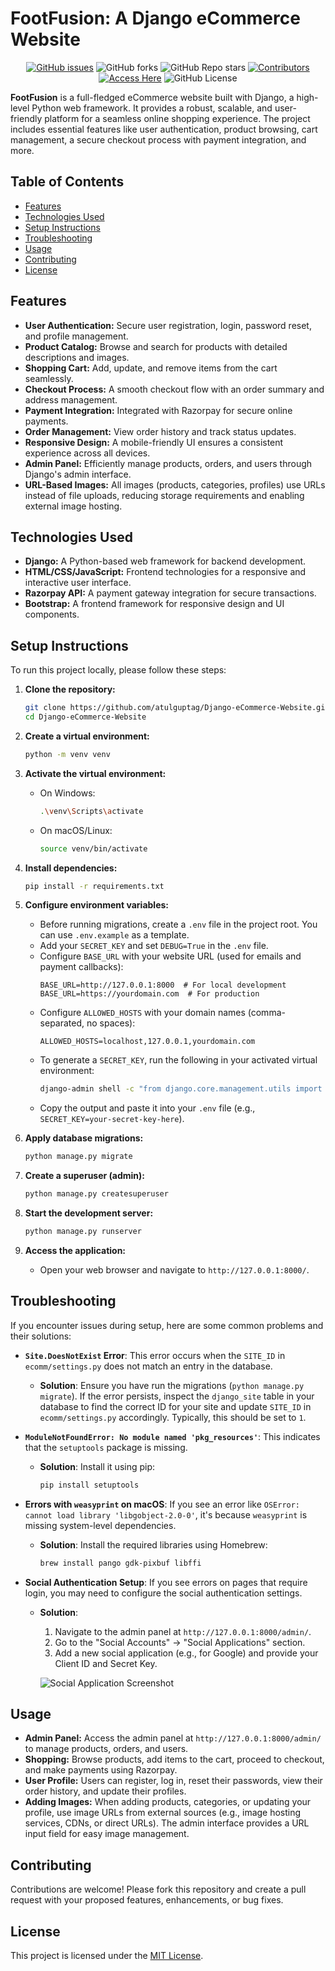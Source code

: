 # FootFusion: A Django eCommerce Website

<div align="center">

[![GitHub issues](https://img.shields.io/github/issues/atulguptag/Django-eCommerce-Website?color=pink&logo=github)](https://github.com/atulguptag/Django-eCommerce-Website/issues)
![GitHub forks](https://img.shields.io/github/forks/atulguptag/Django-eCommerce-Website?logo=git)
![GitHub Repo stars](https://img.shields.io/github/stars/atulguptag/Django-eCommerce-Website)
[![Contributors](https://img.shields.io/github/contributors/atulguptag/Django-eCommerce-Website?style=plastic&?color=2b9348)](https://github.com/atulguptag/Django-eCommerce-Website/contributors)
[![Access Here](https://img.shields.io/badge/Access-Here-brightgreen?style=plastic)](https://footfusion.pythonanywhere.com/)
![GitHub License](https://img.shields.io/github/license/atulguptag/Django-eCommerce-Website?style=plastic&link=https%3A%2F%2Fgithub.com%2Fatulguptag%2FDjango-eCommerce-Website%2Fblob%2Fmain%2FLICENSE)

</div>

**FootFusion** is a full-fledged eCommerce website built with Django, a high-level Python web framework. It provides a robust, scalable, and user-friendly platform for a seamless online shopping experience. The project includes essential features like user authentication, product browsing, cart management, a secure checkout process with payment integration, and more.

## Table of Contents

- [Features](#features)
- [Technologies Used](#technologies-used)
- [Setup Instructions](#setup-instructions)
- [Troubleshooting](#troubleshooting)
- [Usage](#usage)
- [Contributing](#contributing)
- [License](#license)

## Features

- **User Authentication:** Secure user registration, login, password reset, and profile management.
- **Product Catalog:** Browse and search for products with detailed descriptions and images.
- **Shopping Cart:** Add, update, and remove items from the cart seamlessly.
- **Checkout Process:** A smooth checkout flow with an order summary and address management.
- **Payment Integration:** Integrated with Razorpay for secure online payments.
- **Order Management:** View order history and track status updates.
- **Responsive Design:** A mobile-friendly UI ensures a consistent experience across all devices.
- **Admin Panel:** Efficiently manage products, orders, and users through Django's admin interface.
- **URL-Based Images:** All images (products, categories, profiles) use URLs instead of file uploads, reducing storage requirements and enabling external image hosting.

## Technologies Used

- **Django:** A Python-based web framework for backend development.
- **HTML/CSS/JavaScript:** Frontend technologies for a responsive and interactive user interface.
- **Razorpay API:** A payment gateway integration for secure transactions.
- **Bootstrap:** A frontend framework for responsive design and UI components.

## Setup Instructions

To run this project locally, please follow these steps:

1.  **Clone the repository:**

    ```bash
    git clone https://github.com/atulguptag/Django-eCommerce-Website.git
    cd Django-eCommerce-Website
    ```

2.  **Create a virtual environment:**

    ```bash
    python -m venv venv
    ```

3.  **Activate the virtual environment:**

    - On Windows:
      ```bash
      .\venv\Scripts\activate
      ```
    - On macOS/Linux:
      ```bash
      source venv/bin/activate
      ```

4.  **Install dependencies:**

    ```bash
    pip install -r requirements.txt
    ```

5.  **Configure environment variables:**

    - Before running migrations, create a `.env` file in the project root. You can use `.env.example` as a template.
    - Add your `SECRET_KEY` and set `DEBUG=True` in the `.env` file.
    - Configure `BASE_URL` with your website URL (used for emails and payment callbacks):
      ```
      BASE_URL=http://127.0.0.1:8000  # For local development
      BASE_URL=https://yourdomain.com  # For production
      ```
    - Configure `ALLOWED_HOSTS` with your domain names (comma-separated, no spaces):
      ```
      ALLOWED_HOSTS=localhost,127.0.0.1,yourdomain.com
      ```
    - To generate a `SECRET_KEY`, run the following in your activated virtual environment:
      ```bash
      django-admin shell -c "from django.core.management.utils import get_random_secret_key; print(get_random_secret_key())"
      ```
    - Copy the output and paste it into your `.env` file (e.g., `SECRET_KEY=your-secret-key-here`).

6.  **Apply database migrations:**

    ```bash
    python manage.py migrate
    ```

7.  **Create a superuser (admin):**

    ```bash
    python manage.py createsuperuser
    ```

8.  **Start the development server:**

    ```bash
    python manage.py runserver
    ```

9.  **Access the application:**
    - Open your web browser and navigate to `http://127.0.0.1:8000/`.

## Troubleshooting

If you encounter issues during setup, here are some common problems and their solutions:

- **`Site.DoesNotExist` Error**: This error occurs when the `SITE_ID` in `ecomm/settings.py` does not match an entry in the database.

  - **Solution**: Ensure you have run the migrations (`python manage.py migrate`). If the error persists, inspect the `django_site` table in your database to find the correct ID for your site and update `SITE_ID` in `ecomm/settings.py` accordingly. Typically, this should be set to `1`.

- **`ModuleNotFoundError: No module named 'pkg_resources'`**: This indicates that the `setuptools` package is missing.

  - **Solution**: Install it using pip:
    ```bash
    pip install setuptools
    ```

- **Errors with `weasyprint` on macOS**: If you see an error like `OSError: cannot load library 'libgobject-2.0-0'`, it's because `weasyprint` is missing system-level dependencies.

  - **Solution**: Install the required libraries using Homebrew:
    ```bash
    brew install pango gdk-pixbuf libffi
    ```

- **Social Authentication Setup**: If you see errors on pages that require login, you may need to configure the social authentication settings.

  - **Solution**:

    1.  Navigate to the admin panel at `http://127.0.0.1:8000/admin/`.
    2.  Go to the "Social Accounts" -> "Social Applications" section.
    3.  Add a new social application (e.g., for Google) and provide your Client ID and Secret Key.

    ![Social Application Screenshot](Screenshots/google_auth-Change-social-application-Django-site-admin.png)

## Usage

- **Admin Panel:** Access the admin panel at `http://127.0.0.1:8000/admin/` to manage products, orders, and users.
- **Shopping:** Browse products, add items to the cart, proceed to checkout, and make payments using Razorpay.
- **User Profile:** Users can register, log in, reset their passwords, view their order history, and update their profiles.
- **Adding Images:** When adding products, categories, or updating your profile, use image URLs from external sources (e.g., image hosting services, CDNs, or direct URLs). The admin interface provides a URL input field for easy image management.

## Contributing

Contributions are welcome! Please fork this repository and create a pull request with your proposed features, enhancements, or bug fixes.

## License

This project is licensed under the [MIT License](LICENSE).
